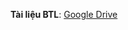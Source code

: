 **Tài liệu BTL**: [Google Drive](https://drive.google.com/drive/folders/1tctqTY-8NI0ESEU_oGB3Xs2FY6TK8ixs)
